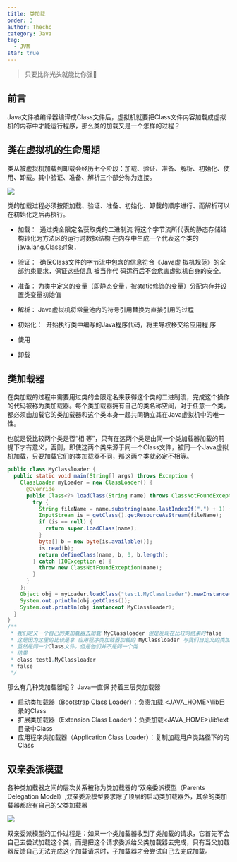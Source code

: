 ```yaml
---
title: 类加载
order: 3
author: Thechc
category: Java
tag:
  - JVM
star: true
---
```


>只要比你光头就能比你强:hear_no_evil:

##  前言

Java文件被编译器编译成Class文件后，虚拟机就要把Class文件内容加载成虚拟机的内存中才能运行程序，那么类的加载又是一个怎样的过程？

##  类在虚拟机的生命周期

类从被虚拟机加载到卸载会经历七个阶段：加载、验证、准备、解析、初始化、使用、卸载。其中验证、准备、解析三个部分称为连接。

![](http://image.augsix.com/materials/jvm/jvm-%E7%B1%BB%E5%8A%A0%E8%BD%BD-%E7%B1%BB%E5%8A%A0%E8%BD%BD%E8%BF%87%E7%A8%8B.png)

类的加载过程必须按照加载、验证、准备、初始化、卸载的顺序进行、而解析可以在初始化之后再执行。

* 加载：
  ​	通过类全限定名获取类的二进制流
  ​	将这个字节流所代表的静态存储结构转化为方法区的运行时数据结构
  ​	在内存中生成一个代表这个类的java.lang.Class对象，

* 验证：
  ​	确保Class文件的字节流中包含的信息符合《Java虚 拟机规范》的全部约束要求，保证这些信息  被当作代    码运行后不会危害虚拟机自身的安全。

* 准备：
  ​	为类中定义的变量（即静态变量，被static修饰的变量）分配内存并设置类变量初始值

* 解析：
  ​	Java虚拟机将常量池内的符号引用替换为直接引用的过程

* 初始化：
  ​	开始执行类中编写的Java程序代码，将主导权移交给应用程 序

* 使用

* 卸载


##  类加载器

在类加载的过程中需要用过类的全限定名来获得这个类的二进制流，完成这个操作的代码被称为类加载器。每个类加载器拥有自己的类名称空间，对于任意一个类，都必须由加载它的类加载器和这个类本身一起共同确立其在Java虚拟机中的唯一性。

也就是说比较两个类是否“相 等”，只有在这两个类是由同一个类加载器加载的前提下才有意义，否则，即使这两个类来源于同一个Class文件，被同一个Java虚拟机加载，只要加载它们的类加载器不同，那这两个类就必定不相等。

```java
public class MyClassloader {
  public static void main(String[] args) throws Exception {
    ClassLoader myLoader = new ClassLoader() {
      @Override
      public Class<?> loadClass(String name) throws ClassNotFoundException {
        try {
          String fileName = name.substring(name.lastIndexOf(".") + 1) + ".class";
          InputStream is = getClass().getResourceAsStream(fileName);
          if (is == null) {
            return super.loadClass(name);
          }
          byte[] b = new byte[is.available()];
          is.read(b);
          return defineClass(name, b, 0, b.length);
        } catch (IOException e) {
          throw new ClassNotFoundException(name);
        }
      }
    };
    Object obj = myLoader.loadClass("test1.MyClassloader").newInstance();
    System.out.println(obj.getClass());
    System.out.println(obj instanceof MyClassloader);
  }
}
/**
 * 我们定义一个自己的类加载器去加载 MyClassloader 但是发现在比较时结果时false
 * 这是因为这里的比较是拿 应用程序类加载器加载的 MyClassloader 与我们自定义的类加载器做对比
 * 虽然是同一个Class文件，但是他们并不是同一个类
 * 结果
 * class test1.MyClassloader
 * false
 */
```

那么有几种类加载器呢？
Java一直保 持着三层类加载器
* 启动类加载器（Bootstrap Class Loader）：负责加载 <JAVA_HOME>\lib目录的Class
* 扩展类加载器（Extension Class Loader）：负责加载<JAVA_HOME>\lib\ext目录中Class
* 应用程序类加载器（Application Class Loader）：复制加载用户类路径下的的Class

## 双亲委派模型
各种类加载器之间的层次关系被称为类加载器的“双亲委派模型（Parents Delegation Model）,双亲委派模型要求除了顶层的启动类加载器外，其余的类加载器都应有自己的父类加载器

![](http://image.augsix.com/materials/jvm/jvm-%E5%8F%8C%E4%BA%B2%E5%A7%94%E6%B4%BE%E6%A8%A1%E5%9E%8B.png)

双亲委派模型的工作过程是：如果一个类加载器收到了类加载的请求，它首先不会自己去尝试加载这个类，而是把这个请求委派给父类加载器去完成，只有当父加载器反馈自己无法完成这个加载请求时，子加载器才会尝试自己去完成加载。 